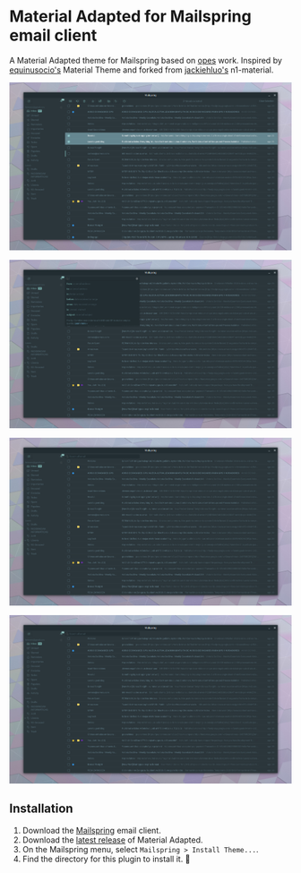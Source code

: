# Material Adapted for Mailspring email client
A Material Adapted theme for Mailspring based on [opes](https://github.com/opes/mailspring-material) work. Inspired by [equinusocio's](https://github.com/equinusocio) Material Theme and forked from [jackiehluo's](https://github.com/jackiehluo/n1-material) n1-material.

![](preview_1.png)

![](preview_2.png)

![](preview_3.png)

![](preview_3.png)

## Installation
1. Download the [Mailspring](https://getmailspring.com/) email client.
2. Download the [latest release](https://github.com/ferlanero/mailspring-material-adapted) of Material Adapted.
3. On the Mailspring menu, select `Mailspring > Install Theme...`.
4. Find the directory for this plugin to install it. :tada:
